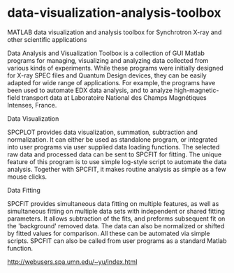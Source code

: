 # data-visualization-analysis-toolbox
MATLAB data visualization and analysis toolbox for Synchrotron X-ray and other scientific applications   

Data Analysis and Visualization Toolbox is a collection of GUI Matlab programs for managing, visualizing and analyzing data collected from various kinds of experiments. While these programs were initially designed for X-ray SPEC files and Quantum Design devices, they can be easily adapted for wide range of applications. For example, the programs have been used to automate EDX data analysis, and to analyze high-magnetic-field transport data at Laboratoire National des Champs Magnétiques Intenses, France. 

Data Visualization

SPCPLOT provides data visualization, summation, subtraction and normalization. It can either be used as standalone program, or integrated into user programs via user supplied data loading functions. The selected raw data and processed data can be sent to SPCFIT for fitting. The unique feature of this program is to use simple log-style script to automate the data analysis. Together with SPCFIT, it makes routine analysis as simple as a few mouse clicks.

Data Fitting

SPCFIT provides simultaneous data fitting on multiple features, as well as simultaneous fitting on multiple data sets with independent or shared fitting parameters. It allows subtraction of the fits, and preforms subsequent fit on the 'background' removed data. The data can also be normalized or shifted by fitted values for comparison. All these can be automated via simple scripts. SPCFIT can also be called from user programs as a standard Matlab function.

http://webusers.spa.umn.edu/~yu/index.html
